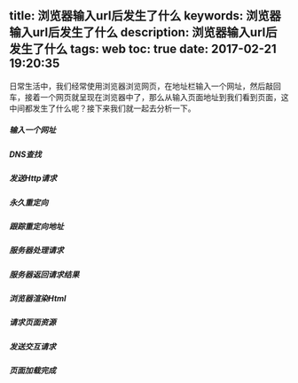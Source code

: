 title: 浏览器输入url后发生了什么
keywords: 浏览器输入url后发生了什么
description: 浏览器输入url后发生了什么
tags: web
toc: true
date: 2017-02-21 19:20:35
---
日常生活中，我们经常使用浏览器浏览网页，在地址栏输入一个网址，然后敲回车，接着一个网页就呈现在浏览器中了，那么从输入页面地址到我们看到页面，这中间都发生了什么呢？接下来我们就一起去分析一下。

<!--more-->

##### 输入一个网址


##### DNS查找


##### 发送Http请求


##### 永久重定向


##### 跟踪重定向地址


##### 服务器处理请求


##### 服务器返回请求结果


##### 浏览器渲染Html


##### 请求页面资源


##### 发送交互请求


##### 页面加载完成
